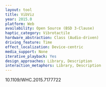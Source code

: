 ```yaml
---
layout: tool
title: VibViz
year: 2015.0
platform: Web
availability: Open Source (BSD 3-Clause)
haptic_category: Vibrotactile
hardware_abstraction: Class (Audio-driven)
driving_feature: Time
effect_localization: Device-centric
media_support: None
iterative_playback: Yes
design_approaches: Library, Description
interaction_metaphors: Library, Description
---
```

10.1109/WHC.2015.7177722